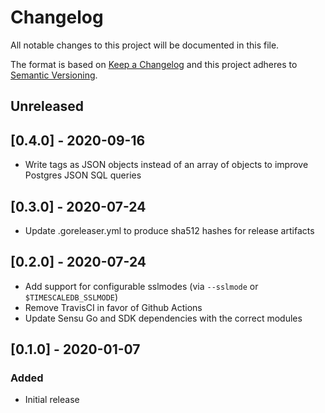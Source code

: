 # Changelog
All notable changes to this project will be documented in this file.

The format is based on [Keep a Changelog](http://keepachangelog.com/en/1.0.0/)
and this project adheres to [Semantic Versioning](http://semver.org/spec/v2.0.0.html).

## Unreleased

## [0.4.0] - 2020-09-16

- Write tags as JSON objects instead of an array of objects to improve Postgres 
  JSON SQL queries

## [0.3.0] - 2020-07-24 

- Update .goreleaser.yml to produce sha512 hashes for release artifacts 

## [0.2.0] - 2020-07-24

- Add support for configurable sslmodes (via `--sslmode` or `$TIMESCALEDB_SSLMODE`)
- Remove TravisCI in favor of Github Actions
- Update Sensu Go and SDK dependencies with the correct modules

## [0.1.0] - 2020-01-07

### Added
- Initial release
